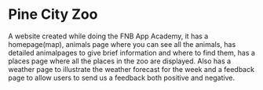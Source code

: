 # Pine City Zoo

A website created while doing the FNB App Academy, it has a homepage(map), animals page where you can see all the animals, has detailed animalpages to give brief information and where to find them, has a places page where all the places in the zoo are displayed.
Also has a weather page to illustrate the weather forecast for the week and a feedback page to allow users to send us a feedback both positive and negative.
